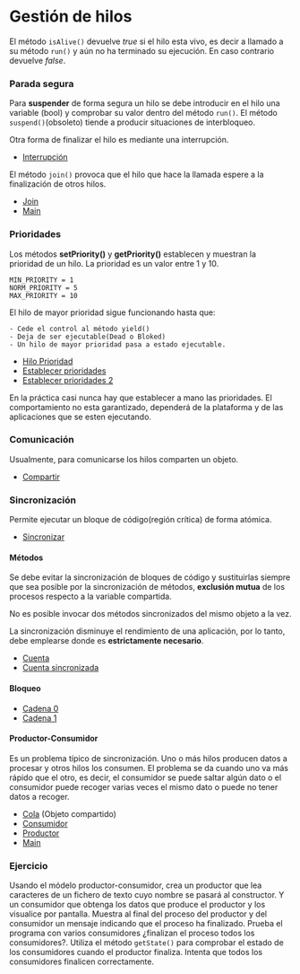 # Gestión de hilos


El método ```isAlive()``` devuelve _true_ si el hilo esta vivo, es decir a llamado a su método ```run()``` y aún no ha terminado su ejecución.
En caso contrario devuelve _false_.

### Parada segura

Para **suspender** de forma segura un hilo se debe introducir en el hilo una variable (bool) y comprobar su valor dentro
del método ```run()```. El método ```suspend()```(obsoleto) tiende a producir situaciones de interbloqueo.

Otra forma de finalizar el hilo es mediante una interrupción.

- [Interrupción](EJ_1_Interrupcion.java)

El método ```join()``` provoca que el hilo que hace la llamada espere a la finalización de otros hilos.

- [Join](EJ_2_1_HiloJoin.java)
- [Main](EJ_2_2_Join.java)

### Prioridades

Los métodos **setPriority()** y **getPriority()** establecen y muestran la prioridad de un hilo. La prioridad es un valor entre 1 y 10.
```
MIN_PRIORITY = 1
NORM_PRIORITY = 5
MAX_PRIORITY = 10 
```
El hilo de mayor prioridad sigue funcionando hasta que:

	- Cede el control al método yield()
	- Deja de ser ejecutable(Dead o Bloked)
	- Un hilo de mayor prioridad pasa a estado ejecutable.


- [Hilo Prioridad](EJ_3_1_1_HiloPrioridad.java)
- [Establecer prioridades](EJ_3_1_2_HiloPrioridad_Ejecucion.java)
- [Establecer prioridades 2](EJ_3_2_HiloPrioridad.java)

En la práctica casi nunca hay que establecer a mano las prioridades. El comportamiento no esta garantizado, dependerá de la plataforma y de las aplicaciones que se esten ejecutando.

### Comunicación

Usualmente, para comunicarse los hilos comparten un objeto.

- [Compartir](EJ_4_HiloCompartir.java)

### Sincronización

Permite ejecutar un bloque de código(región crítica) de forma atómica.

- [Sincronizar](EJ_5_1_HiloCompartir_Synchronized.java)

#### Métodos

Se debe evitar la sincronización de bloques de código y sustituirlas siempre que sea posible por la sincronización de métodos,
**exclusión mutua** de los procesos respecto a la variable compartida.

No es posible invocar dos métodos sincronizados del mismo objeto a la vez.

La sincronización disminuye el rendimiento de una aplicación, por lo tanto, debe emplearse
donde es **estrictamente necesario**.

- [Cuenta](EJ_5_2_1_CuentaBancaria.java)
- [Cuenta sincronizada](EJ_5_2_2_CuentaBancaria_Synchronized.java)

#### Bloqueo

- [Cadena 0](EJ_6_1_HiloBloqueo.java)
- [Cadena 1](EJ_6_2_HiloBloqueo.java)

#### Productor-Consumidor

Es un problema típico de sincronización. Uno o más hilos producen datos a procesar y otros hilos los consumen.
El problema se da cuando uno va más rápido que el otro, es decir, el consumidor se puede saltar algún dato o
el consumidor puede recoger varias veces el mismo dato o puede no tener datos a recoger.

- [Cola](EJ_7_1_Cola.java) (Objeto compartido)
- [Consumidor](EJ_7_2_Consumidor.java)
- [Productor](EJ_7_3_Productor.java)
- [Main](EJ_7_4_Main.java)


### Ejercicio

Usando el módelo productor-consumidor, crea un productor que lea caracteres de un fichero de texto cuyo nombre se pasará
al constructor. Y un consumidor que obtenga los datos que produce el productor y los visualice por pantalla. Muestra al final
del proceso del productor y del consumidor un mensaje indicando que el proceso ha finalizado. Prueba el programa con varios
consumidores ¿finalizan el proceso todos los consumidores?. Utiliza el método ```getState()``` para comprobar el estado de
los consumidores cuando el productor finaliza. Intenta que todos los consumidores finalicen correctamente.